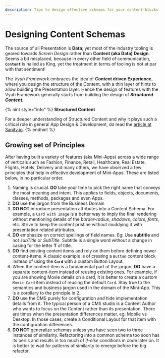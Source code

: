 ```yaml
---
description: Tips to design effective schemas for your content-blocks
---
```


# Designing Content Schemas

The source of all Presentation is **Data**; yet most of the industry tooling is geared towards _Screen Design_ rather than **Content (aka Data) Design**. Seems a bit misplaced, because in every other field of communication, **`Content`** is hailed as King, yet the treatment in terms of tooling is not at par with that sentiment!

The _Vyuh Framework_ embraces the idea of **Content driven Experience**, where you design the structure of the Content, with a thin layer of hints to allow building the Presentation layer. Hence the design of features with the Vyuh Framework generally starts from building the design of _**Structured Content**_.

{% hint style="info" %}
**Structured Content**

For a deeper understanding of Structured Content and why it plays such a critical role in general App Design & Development, do read the [article at Sanity.io](https://www.sanity.io/structured-content).
{% endhint %}

## Growing set of Principles

After having built a variety of features (aka Mini-Apps) across a wide range of verticals such as Fashion, Finance, Retail, Healthcare, Real Estate, Flights, Hotels, Delivery and many others, we have observed a few principles that help in effective development of Mini-Apps. These are listed below, in no particular order.

1. Naming is crucial. **DO** take your time to pick the right name that conveys the most meaning and intent. This applies to fields, objects, documents, classes, methods, packages and even Apps.
2. **DO** use the jargon from the Business Domain
3. **DO NOT** introduce presentation attributes into a Content Schema. For example, a `Card with Image` is a better way to imply the final rendering without mentioning details of the _border-radius, shadows, colors, fonts_, etc. Strive to keep the content pristine without muddying it with presentation related attributes.
4. **DO** emphasize on correct spellings of field names. Eg: Use **subtitle** and not _subTitle_ or _SubTitle_. Subtitle is a single word without a change in casing for the letter **T** of title.&#x20;
5. **DO** find existing content items and rely on them before defining newer content-items. A classic example is of creating a `Button` content block instead of using the **`Card`** with a custom Button Layout.
6. When the content-item is a fundamental part of the jargon, **DO** have a separate content-item instead of reusing existing ones. For example, if you are showing Movie details on a card, it is better to create a custom `Movie Card` item instead of reusing the default `Card`. Stay true to the semantics and business jargon used in the domain of the Mini-App. This is a corollary to the principle in 2.
7. **DO** use the CMS purely for configuration and hide implementation details from it. The typical person of a CMS studio is a Content Author who wants to focus on the Content rather than its presentation. There are times when the presentation differences matter, eg: Mobile vs Desktop. In those cases, create a Conditional Layout for that item with the configuration differences.
8. **DO NOT** generalize schemas unless you have seen two to three instances of similarity. Refactoring into a common schema too soon has its perils and results in too much of _if-else_ conditions in code later on. It is better to wait for patterns of similarity to emerge before the big refactor.
